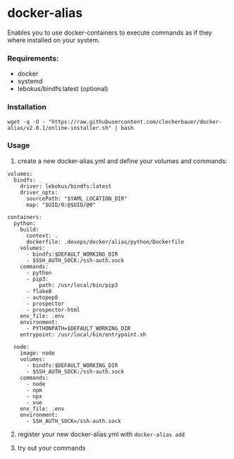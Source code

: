 # docker-alias

Enables you to use docker-containers to execute commands as if they where installed on your system.

### Requirements:
- docker
- systemd
- lebokus/bindfs:latest (optional)

### Installation

`wget -q -O - "https://raw.githubusercontent.com/clecherbauer/docker-alias/v2.0.1/online-installer.sh" | bash`

### Usage

1. create a new docker-alias.yml and define your volumes and commands:

```
volumes:
  bindfs:
    driver: lebokus/bindfs:latest
    driver_opts:
      sourcePath: "$YAML_LOCATION_DIR"
      map: "$UID/0:@$UID/@0"

containers:
  python:
    build:
      context: .
      dockerfile: .devops/docker/alias/python/Dockerfile
    volumes:
      - bindfs:$DEFAULT_WORKING_DIR
      - $SSH_AUTH_SOCK:/ssh-auth.sock
    commands:
      - python
      - pip3:
          path: /usr/local/bin/pip3
      - flake8
      - autopep8
      - prospector
      - prospector-html
    env_file: .env
    environment:
      - PYTHONPATH=$DEFAULT_WORKING_DIR
    entrypoint: /usr/local/bin/entrypoint.sh

  node:
    image: node
    volumes:
      - bindfs:$DEFAULT_WORKING_DIR
      - $SSH_AUTH_SOCK:/ssh-auth.sock
    commands:
      - node
      - npm
      - npx
      - vue
    env_file: .env
    environment:
      - SSH_AUTH_SOCK=/ssh-auth.sock
```

2. register your new docker-alias.yml with `docker-alias add`

3. try out your commands

